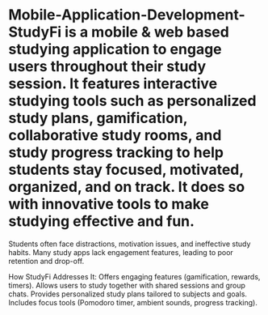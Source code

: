 # Mobile-Application-Development-StudyFi is a mobile & web based studying application to engage users throughout their study session. It features interactive studying tools such as personalized study plans, gamification, collaborative study rooms, and study progress tracking to help students stay focused, motivated, organized, and on track. It does so with innovative tools to make studying effective and fun.    
Students often face distractions, motivation issues, and ineffective study habits. Many study apps lack engagement features, leading to poor retention and drop-off.

How StudyFi Addresses It:
Offers engaging features (gamification, rewards, timers).
Allows users to study together with shared sessions and group chats.
Provides personalized study plans tailored to subjects and goals.
Includes focus tools (Pomodoro timer, ambient sounds, progress tracking).
